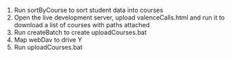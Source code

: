 1. Run sortByCourse to sort student data into courses
2. Open the live development server, upload valenceCalls.html and run it to download a list of courses with paths attached
3. Run createBatch to create uploadCourses.bat
4. Map webDav to drive Y
5. Run uploadCourses.bat